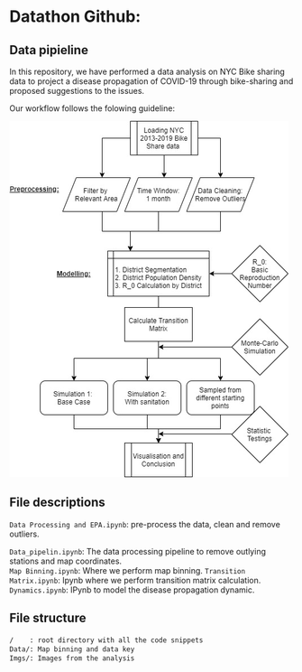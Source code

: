 # Datathon Github:

## Data pipieline
In this repository, we have performed a data analysis on NYC Bike sharing data to project a disease propagation of COVID-19 through bike-sharing and proposed suggestions to the issues.

Our workflow follows the folowing guideline:  

![alt text](imgs/flowchart.jpg)




## File descriptions
`Data Processing and EPA.ipynb`: pre-process the data, clean and remove outliers.

`Data_pipelin.ipynb`: The data processing pipeline to remove outlying stations and map coordinates.  
`Map Binning.ipynb`: Where we perform map binning. 
`Transition Matrix.ipynb`: Ipynb where we perform transition matrix calculation.   
`Dynamics.ipynb`: IPynb to model the disease propagation dynamic.    
  

## File structure
```
/    : root directory with all the code snippets
Data/: Map binning and data key
Imgs/: Images from the analysis

```

